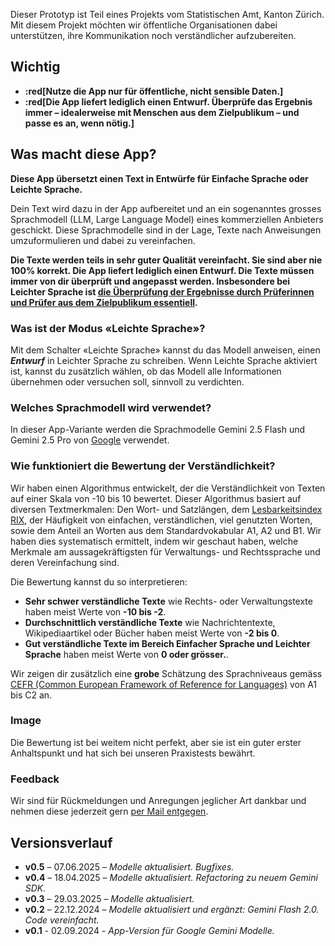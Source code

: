 Dieser Prototyp ist Teil eines Projekts vom Statistischen Amt, Kanton Zürich. Mit diesem Projekt möchten wir öffentliche Organisationen dabei unterstützen, ihre Kommunikation noch verständlicher aufzubereiten.

## Wichtig

- **:red[Nutze die App nur für öffentliche, nicht sensible Daten.]**
- **:red[Die App liefert lediglich einen Entwurf. Überprüfe das Ergebnis immer – idealerweise mit Menschen aus dem Zielpublikum – und passe es an, wenn nötig.]**

## Was macht diese App?

**Diese App übersetzt einen Text in Entwürfe für Einfache Sprache oder Leichte Sprache.**

Dein Text wird dazu in der App aufbereitet und an ein sogenanntes grosses Sprachmodell (LLM, Large Language Model) eines kommerziellen Anbieters geschickt. Diese Sprachmodelle sind in der Lage, Texte nach Anweisungen umzuformulieren und dabei zu vereinfachen.

**Die Texte werden teils in sehr guter Qualität vereinfacht. Sie sind aber nie 100% korrekt. Die App liefert lediglich einen Entwurf. Die Texte müssen immer von dir überprüft und angepasst werden. Insbesondere bei Leichter Sprache ist [die Überprüfung der Ergebnisse durch Prüferinnen und Prüfer aus dem Zielpublikum essentiell](https://www.leichte-sprache.org/leichte-sprache/das-pruefen/).**

### Was ist der Modus «Leichte Sprache»?

Mit dem Schalter «Leichte Sprache» kannst du das Modell anweisen, einen ***Entwurf*** in Leichter Sprache zu schreiben. Wenn Leichte Sprache aktiviert ist, kannst du zusätzlich wählen, ob das Modell alle Informationen übernehmen oder versuchen soll, sinnvoll zu verdichten.

### Welches Sprachmodell wird verwendet?

In dieser App-Variante werden die Sprachmodelle Gemini 2.5 Flash und Gemini 2.5 Pro von [Google](https://ai.google.dev/gemini-api/docs/models) verwendet.

### Wie funktioniert die Bewertung der Verständlichkeit?

Wir haben einen Algorithmus entwickelt, der die Verständlichkeit von Texten auf einer Skala von -10 bis 10 bewertet. Dieser Algorithmus basiert auf diversen Textmerkmalen: Den Wort- und Satzlängen, dem [Lesbarkeitsindex RIX](https://www.jstor.org/stable/40031755), der Häufigkeit von einfachen, verständlichen, viel genutzten Worten, sowie dem Anteil an Worten aus dem Standardvokabular A1, A2 und B1. Wir haben dies systematisch ermittelt, indem wir geschaut haben, welche Merkmale am aussagekräftigsten für Verwaltungs- und Rechtssprache und deren Vereinfachung sind.

Die Bewertung kannst du so interpretieren:

- **Sehr schwer verständliche Texte** wie Rechts- oder Verwaltungstexte haben meist Werte von **-10 bis -2**.
- **Durchschnittlich verständliche Texte** wie Nachrichtentexte, Wikipediaartikel oder Bücher haben meist Werte von **-2 bis 0**.
- **Gut verständliche Texte im Bereich Einfacher Sprache und Leichter Sprache** haben meist Werte von **0 oder grösser.**.

Wir zeigen dir zusätzlich eine **grobe** Schätzung des Sprachniveaus gemäss [CEFR (Common European Framework of Reference for Languages)](https://www.coe.int/en/web/common-european-framework-reference-languages/level-descriptions) von A1 bis C2 an.  

### Image ###

Die Bewertung ist bei weitem nicht perfekt, aber sie ist ein guter erster Anhaltspunkt und hat sich bei unseren Praxistests bewährt.

### Feedback

Wir sind für Rückmeldungen und Anregungen jeglicher Art dankbar und nehmen diese jederzeit gern [per Mail entgegen](mailto:datashop@statistik.zh.ch).

## Versionsverlauf

- **v0.5** – 07.06.2025 – *Modelle aktualisiert. Bugfixes.*
- **v0.4** – 18.04.2025 – *Modelle aktualisiert. Refactoring zu neuem Gemini SDK.*
- **v0.3** – 29.03.2025 – *Modelle aktualisiert.*
- **v0.2** – 22.12.2024 – *Modelle aktualisiert und ergänzt: Gemini Flash 2.0. Code vereinfacht.*
- **v0.1** - 02.09.2024 - *App-Version für Google Gemini Modelle.*
